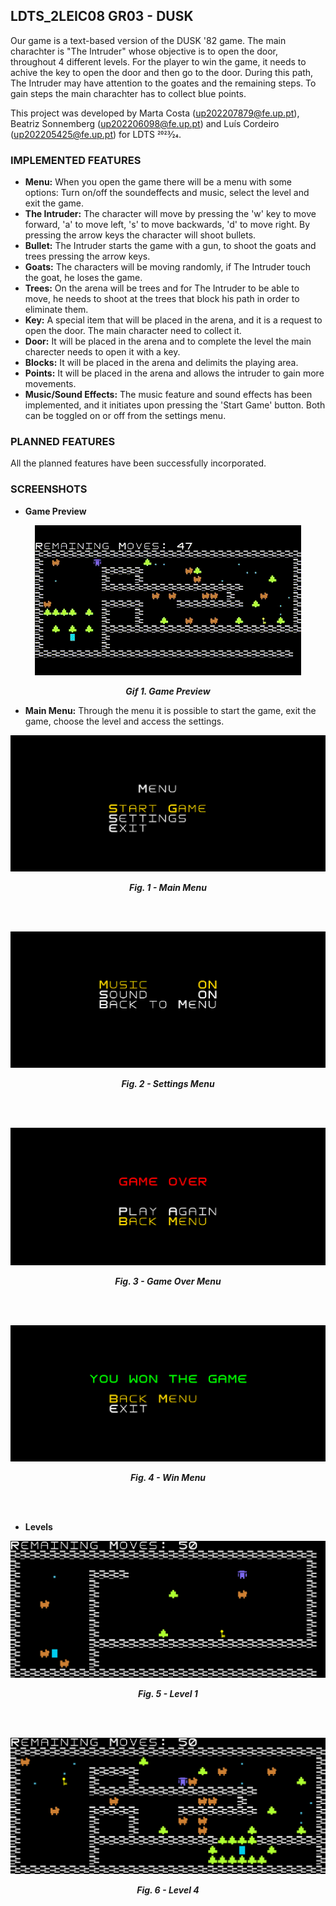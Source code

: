 ## LDTS_2LEIC08 GR03 - DUSK

Our game is a text-based version of the DUSK '82 game. The main charachter is "The Intruder" whose objective is to open the door, throughout 4 different levels.
For the player to win the game, it needs to achive the key to open the door and then go to the door.
During this path, The Intruder may have attention to the goates and the remaining steps.
To gain steps the main charachter has to collect blue points.

This project was developed by Marta Costa (up202207879@fe.up.pt), Beatriz Sonnemberg (up202206098@fe.up.pt) and Luís Cordeiro (up202205425@fe.up.pt) for LDTS 2023⁄24.

### IMPLEMENTED FEATURES

- **Menu:** When you open the game there will be a menu with some options: Turn on/off the soundeffects and music, select the level and exit the game.
- **The Intruder:** The character will move by pressing the 'w' key to move forward, 'a' to move left, 's' to move backwards, 'd' to move right. By pressing the arrow keys the character will shoot bullets.
- **Bullet:** The Intruder starts the game with a gun, to shoot the goats and trees pressing the arrow keys.
- **Goats:** The characters will be moving randomly, if The Intruder touch the goat, he loses the game.
- **Trees:** On the arena will be trees and for The Intruder to be able to move, he needs to shoot at the trees that block his path in order to eliminate them.
- **Key:** A special item that will be placed in the arena, and it is a request to open the door. The main character need to collect it.
- **Door:** It will be placed in the arena and to complete the level the main charecter needs to open it with a key.
- **Blocks:** It will be placed in the arena and delimits the playing area.
- **Points:** It will be placed in the arena and allows the intruder to gain more movements.
- **Music/Sound Effects:** The music feature and sound effects has been implemented, and it initiates upon pressing the 'Start Game' button. Both can be toggled on or off from the settings menu.


### PLANNED FEATURES

All the planned features have been successfully incorporated.


### SCREENSHOTS

- **Game Preview**

<p align="center" justify="center">
  <img src="docs/GamePreview.gif"/>
</p>
<p align="center">
  <b><i>Gif 1. Game Preview</i></b>
</p>



- **Main Menu:** Through the menu it is possible to start the game, exit the game, choose the level and access the settings.


<p align="center" >
  <img src="./docs/Images/Menu/MainMenu.png" alt="Main Menu">
</p>
<p align="center">
  <b><i>Fig. 1 - Main Menu</i></b>
</p>
<br>
<br />


<p align="center">
  <img src="./docs/Images/Menu/SettingsMenu.png" alt="Settings Menu">
</p>
<p align="center">
  <b><i>Fig. 2 - Settings Menu</i></b>
</p>
<br>
<br />

<p align="center">
  <img src="./docs/Images/Menu/GameOverMenu.png" alt="Game Over Menu">
</p>
<p align="center">
  <b><i>Fig. 3 - Game Over Menu</i></b>
</p>
<br>
<br />

<p align="center">
  <img src="./docs/Images/Menu/WinMenu.png" alt="Win Menu">
</p>
<p align="center">
  <b><i>Fig. 4 - Win Menu</i></b>
</p>
<br>
<br />

- **Levels**

<p align="center">
  <img src="./docs/Images/Level1.png" alt="Level 1">
</p>
<p align="center">
  <b><i>Fig. 5 - Level 1</i></b>
</p>
<br>
<br />

<p align="center">
  <img src="./docs/Images/Level4.png" alt="Level 4">
</p>
<p align="center">
  <b><i>Fig. 6 - Level 4</i></b>
</p>
<br>
<br />


